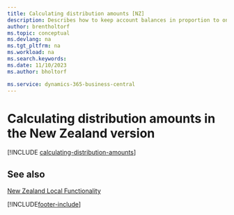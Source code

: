 ```yaml
---
title: Calculating distribution amounts [NZ]
description: Describes how to keep account balances in proportion to one another by reallocating the amount in one general ledger account to another.
author: brentholtorf
ms.topic: conceptual
ms.devlang: na
ms.tgt_pltfrm: na
ms.workload: na
ms.search.keywords:
ms.date: 11/10/2023
ms.author: bholtorf

ms.service: dynamics-365-business-central
---
```

# Calculating distribution amounts in the New Zealand version

[!INCLUDE [calculating-distribution-amounts](../includes/AUNZ/calculating-distribution-amounts.md)]

## See also

[New Zealand Local Functionality](new-zealand-local-functionality.md)  


[!INCLUDE[footer-include](../../includes/footer-banner.md)]